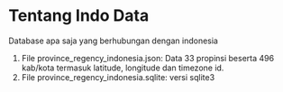 # Tentang Indo Data
Database apa saja yang berhubungan dengan indonesia

1. File province_regency_indonesia.json: Data 33 propinsi beserta 496 kab/kota termasuk latitude, longitude dan timezone id.
2. File province_regency_indonesia.sqlite: versi sqlite3
